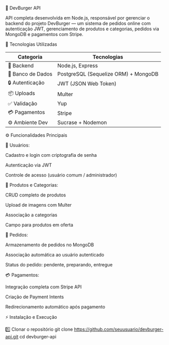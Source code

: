 🍔 DevBurger API

API completa desenvolvida em Node.js, responsável por gerenciar o backend do projeto DevBurger — um sistema de pedidos online com autenticação JWT, gerenciamento de produtos e categorias, pedidos via MongoDB e pagamentos com Stripe.

🚀 Tecnologias Utilizadas

| Categoria         | Tecnologias                          
| ----------------- | ------------------------------------ 
| 🧠 Backend        | Node.js, Express                     
| 💾 Banco de Dados | PostgreSQL (Sequelize ORM) + MongoDB 
| 🔒 Autenticação   | JWT (JSON Web Token)                 
| 📦 Uploads        | Multer                               
| ✅ Validação       | Yup                                 
| 💳 Pagamentos     | Stripe                               
| ⚙️ Ambiente Dev   | Sucrase + Nodemon                    

⚙️ Funcionalidades Principais

👤 Usuários:

Cadastro e login com criptografia de senha

Autenticação via JWT

Controle de acesso (usuário comum / administrador)

🍔 Produtos e Categorias:

CRUD completo de produtos

Upload de imagens com Multer

Associação a categorias

Campo para produtos em oferta

🛒 Pedidos:

Armazenamento de pedidos no MongoDB

Associação automática ao usuário autenticado

Status do pedido: pendente, preparando, entregue

💳 Pagamentos:

Integração completa com Stripe API

Criação de Payment Intents

Redirecionamento automático após pagamento

⚡ Instalação e Execução

1️⃣ Clonar o repositório
git clone https://github.com/seuusuario/devburger-api.git
cd devburger-api


